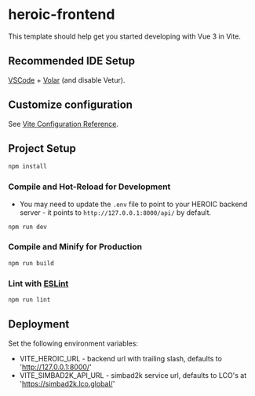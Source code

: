 # heroic-frontend

This template should help get you started developing with Vue 3 in Vite.

## Recommended IDE Setup

[VSCode](https://code.visualstudio.com/) + [Volar](https://marketplace.visualstudio.com/items?itemName=Vue.volar) (and disable Vetur).

## Customize configuration

See [Vite Configuration Reference](https://vite.dev/config/).

## Project Setup

```sh
npm install
```

### Compile and Hot-Reload for Development
* You may need to update the `.env` file to point to your HEROIC backend server - it points to `http://127.0.0.1:8000/api/` by default.

```sh
npm run dev
```

### Compile and Minify for Production

```sh
npm run build
```

### Lint with [ESLint](https://eslint.org/)

```sh
npm run lint
```

## Deployment

Set the following environment variables:
* VITE_HEROIC_URL - backend url with trailing slash, defaults to 'http://127.0.0.1:8000/'
* VITE_SIMBAD2K_API_URL - simbad2k service url, defaults to LCO's at 'https://simbad2k.lco.global/'
